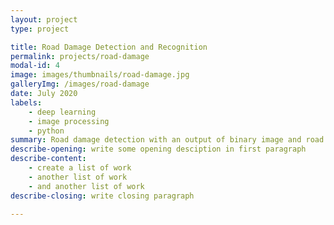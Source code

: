 ```yaml
---
layout: project
type: project

title: Road Damage Detection and Recognition
permalink: projects/road-damage
modal-id: 4
image: images/thumbnails/road-damage.jpg
galleryImg: /images/road-damage
date: July 2020
labels:
    - deep learning
    - image processing
    - python
summary: Road damage detection with an output of binary image and road damage recognition with an output of bounding box and it's type of class. 
describe-opening: write some opening desciption in first paragraph
describe-content:
    - create a list of work
    - another list of work
    - and another list of work
describe-closing: write closing paragraph

---
```


